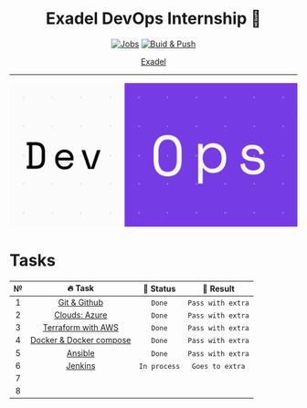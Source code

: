<div align="center">

# Exadel DevOps Internship 🤘

[![Jobs](https://github.com/kh-elbrus/exadel_practices/actions/workflows/workflow.yml/badge.svg)](https://github.com/kh-elbrus/exadel_practices/actions/workflows/workflow.yml)
[![Buid & Push](https://github.com/kh-elbrus/exadel_practices/actions/workflows/docker-image.yml/badge.svg)](https://github.com/kh-elbrus/exadel_practices/actions/workflows/docker-image.yml)

[Exadel](https://exadel.com/)

</div>

---
<div align="center">

![DevOps](./src/devops.gif)

</div>

# Tasks

|   №   |                    🔥 Task                    |   👀 Status   |     🚩 Result      |
| :---: | :------------------------------------------: | :----------: | :---------------: |
|   1   |      [Git & Github](./Task1/README.md)       |    `Done`    | `Pass with extra` |
|   2   |      [Clouds: Azure](./Task2/README.md)      |    `Done`    | `Pass with extra` |
|   3   |   [Terraform with AWS](./Task3/README.md)    |    `Done`    | `Pass with extra` |
|   4   | [Docker & Docker compose](./Task4/README.md) |    `Done`    | `Pass with extra` |
|   5   |         [Ansible](./Task5/README.md)         |    `Done`    | `Pass with extra` |
|   6   |         [Jenkins](./Task6/README.md)         | `In process` |  `Goes to extra`  |
|   7   |                                              |              |                   |
|   8   |                                              |              |                   |
